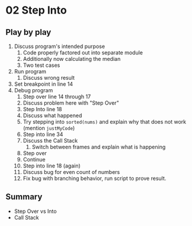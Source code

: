 # 02 Step Into

## Play by play

1. Discuss program's intended purpose
   1. Code properly factored out into separate module
   2. Additionally now calculating the median
   3. Two test cases
2. Run program
   1. Discuss wrong result
3. Set breakpoint in line 14
4. Debug program
   1. Step over line 14 through 17
   2. Discuss problem here with "Step Over"
   3. Step Into line 18
   4. Discuss what happened
   5. Try stepping into `sorted(nums)` and explain why that does not work (mention `justMyCode`)
   6. Step into line 34
   7. Discuss the Call Stack
      1. Switch between frames and explain what is happening
   8. Step over
   9. Continue
   10. Step into line 18 (again)
   11. Discuss bug for even count of numbers
   12. Fix bug with branching behavior, run script to prove result.

## Summary

- Step Over vs Into
- Call Stack